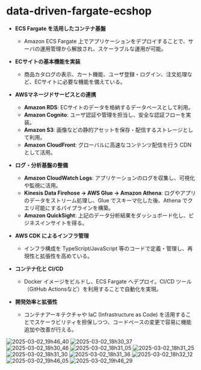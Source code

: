# data-driven-fargate-ecshop

- **ECS Fargate を活用したコンテナ基盤**  
  - Amazon ECS Fargate 上でアプリケーションをデプロイすることで、サーバの運用管理から解放され、スケーラブルな運用が可能。

- **ECサイトの基本機能を実装**  
  - 商品カタログの表示、カート機能、ユーザ登録・ログイン、注文処理など、ECサイトに必要な機能を備えている。

- **AWSマネージドサービスとの連携**  
  - **Amazon RDS**: ECサイトのデータを格納するデータベースとして利用。  
  - **Amazon Cognito**: ユーザ認証や管理を担当し、安全な認証フローを実装。  
  - **Amazon S3**: 画像などの静的アセットを保存・配信するストレージとして利用。  
  - **Amazon CloudFront**: グローバルに高速なコンテンツ配信を行う CDN として活用。

- **ログ・分析基盤の整備**  
  - **Amazon CloudWatch Logs**: アプリケーションのログを収集し、可視化や監視に活用。  
  - **Kinesis Data Firehose → AWS Glue → Amazon Athena**: ログやアプリのデータをストリーム処理し、Glue でスキーマ化した後、Athena でクエリ可能にするパイプラインを構築。  
  - **Amazon QuickSight**: 上記のデータ分析結果をダッシュボード化し、ビジネスインサイトを得る。

- **AWS CDK によるインフラ管理**  
  - インフラ構成を TypeScript/JavaScript 等のコードで定義・管理し、再現性と拡張性を高めている。

- **コンテナ化と CI/CD**  
  - Docker イメージをビルドし、ECS Fargate へデプロイ。CI/CD ツール（GitHub Actionsなど）を利用することで自動化を実現。

- **開発効率と拡張性**  
  - コンテナアーキテクチャや IaC (Infrastructure as Code) を活用することでスケーラビリティを担保しつつ、コードベースの変更で容易に機能追加や改善が行える。

![2025-03-02_19h46_40](https://github.com/user-attachments/assets/faf84f79-7dfc-4e96-9d1a-e34a868b7cad)
![2025-03-02_18h30_37](https://github.com/user-attachments/assets/83454fa7-a927-4a82-bd5c-db567ce85061)
![2025-03-02_18h30_46](https://github.com/user-attachments/assets/97197d77-4e02-45a2-92b3-be3f8191728f)
![2025-03-02_18h31_05](https://github.com/user-attachments/assets/4d81177e-c398-45fc-aeed-e02f297533ac)
![2025-03-02_18h31_25](https://github.com/user-attachments/assets/2fdb5b32-a236-4398-9059-c878b608287a)
![2025-03-02_18h31_30](https://github.com/user-attachments/assets/ba3b09de-a68a-46f1-8153-fb2feefb6aca)
![2025-03-02_18h31_36](https://github.com/user-attachments/assets/2e70797a-f1d6-4223-ad98-e64bdd4fba22)
![2025-03-02_18h32_12](https://github.com/user-attachments/assets/6e9ef42b-9abd-4000-9ef7-20e6522102c4)
![2025-03-02_19h46_05](https://github.com/user-attachments/assets/ba7cb2ae-2d2e-478c-ae85-378b57500631)
![2025-03-02_19h46_29](https://github.com/user-attachments/assets/4d15e1a6-d0b1-4bff-9645-8b146f78735c)






